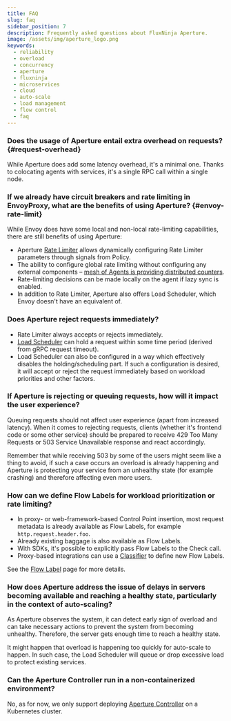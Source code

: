 ```yaml
---
title: FAQ
slug: faq
sidebar_position: 7
description: Frequently asked questions about FluxNinja Aperture.
image: /assets/img/aperture_logo.png
keywords:
  - reliability
  - overload
  - concurrency
  - aperture
  - fluxninja
  - microservices
  - cloud
  - auto-scale
  - load management
  - flow control
  - faq
---
```


### Does the usage of Aperture entail extra overhead on requests? {#request-overhead}

While Aperture does add some latency overhead, it's a minimal one. Thanks to
colocating agents with services, it's a single RPC call within a single node.

### If we already have circuit breakers and rate limiting in EnvoyProxy, what are the benefits of using Aperture? {#envoy-rate-limit}

While Envoy does have some local and non-local rate-limiting capabilities, there
are still benefits of using Aperture:

- Aperture [Rate Limiter][] allows dynamically configuring Rate Limiter
  parameters through signals from Policy.
- The ability to configure global rate limiting without configuring any external
  components
  – [mesh of Agents is providing distributed counters](/concepts/flow-control/components/rate-limiter.md#distributed-counters).
- Rate-limiting decisions can be made locally on the agent if lazy sync is
  enabled.
- In addition to Rate Limiter, Aperture also offers Load Scheduler, which Envoy
  doesn't have an equivalent of.

### Does Aperture reject requests immediately?

- Rate Limiter always accepts or rejects immediately.
- [Load Scheduler][] can hold a request within some time period (derived from
  gRPC request timeout).
- Load Scheduler can also be configured in a way which effectively disables the
  holding/scheduling part. If such a configuration is desired, it will accept or
  reject the request immediately based on workload priorities and other factors.

### If Aperture is rejecting or queuing requests, how will it impact the user experience?

Queuing requests should not affect user experience (apart from increased
latency). When it comes to rejecting requests, clients (whether it's frontend
code or some other service) should be prepared to receive 429 Too Many Requests
or 503 Service Unavailable response and react accordingly.

Remember that while receiving 503 by some of the users might seem like a thing
to avoid, if such a case occurs an overload is already happening and Aperture is
protecting your service from an unhealthy state (for example crashing) and
therefore affecting even more users.

### How can we define Flow Labels for workload prioritization or rate limiting?

- In proxy- or web-framework-based Control Point insertion, most request
  metadata is already available as Flow Labels, for example
  `http.request.header.foo`.
- Already existing baggage is also available as Flow Labels.
- With SDKs, it's possible to explicitly pass Flow Labels to the Check call.
- Proxy-based integrations can use a [Classifier][] to define new Flow Labels.

See the [Flow Label][] page for more details.

### How does Aperture address the issue of delays in servers becoming available and reaching a healthy state, particularly in the context of auto-scaling?

As Aperture observes the system, it can detect early sign of overload and can
take necessary actions to prevent the system from becoming unhealthy. Therefore,
the server gets enough time to reach a healthy state.

It might happen that overload is happening too quickly for auto-scale to happen.
In such case, the Load Scheduler will queue or drop excessive load to protect
existing services.

### Can the Aperture Controller run in a non-containerized environment?

No, as for now, we only support deploying [Aperture Controller][] on a
Kubernetes cluster.

[Rate Limiter]: /concepts/flow-control/components/rate-limiter.md
[Load Scheduler]: /concepts/flow-control/components/load-scheduler.md
[Classifier]: /concepts/flow-control/resources/classifier.md
[Flow Label]: /concepts/flow-control/flow-label.md
[Aperture Controller]: /get-started/installation/controller/controller.md
